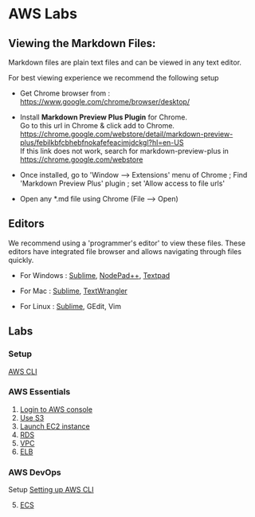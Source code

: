 <link rel='stylesheet' href='assets/css/main.css'/>

# AWS Labs

## Viewing the Markdown Files:

Markdown files are plain text files and can be viewed in any text editor.

For best viewing experience we recommend the following setup

* Get Chrome browser from : https://www.google.com/chrome/browser/desktop/

* Install **Markdown Preview Plus Plugin** for Chrome.  
Go to this url in Chrome & click add to Chrome.  
https://chrome.google.com/webstore/detail/markdown-preview-plus/febilkbfcbhebfnokafefeacimjdckgl?hl=en-US  
If this link does not work, search for markdown-preview-plus in https://chrome.google.com/webstore

* Once installed, go to 'Window --> Extensions' menu of Chrome ;   Find 'Markdown Preview Plus' plugin ;  set 'Allow access to file urls'

* Open any *.md file using Chrome (File --> Open)


## Editors
We recommend using a 'programmer's editor' to view these files. These editors have integrated file browser and allows navigating through files quickly.
* For Windows : [Sublime](http://www.sublimetext.com/), [NodePad++](http://notepad-plus-plus.org/), [Textpad](http://www.textpad.com/)

* For Mac : [Sublime](http://www.sublimetext.com/),  [TextWrangler](http://www.barebones.com/products/textwrangler/)

* For Linux : [Sublime](http://www.sublimetext.com/), GEdit, Vim




## Labs

### Setup
[AWS CLI](aws-cli.md)


### AWS Essentials
1. [Login to AWS console](login.md)
2. [Use S3](s3.md)
3. [Launch EC2 instance](launch-ec2-instance.md)
4. [RDS](rds1.md)
5. [VPC](vpc1.md)
6. [ELB](load-balancing-1.md)

### AWS DevOps

Setup [Setting up AWS CLI](aws-cli.md)

5. [ECS](ecs.md)
